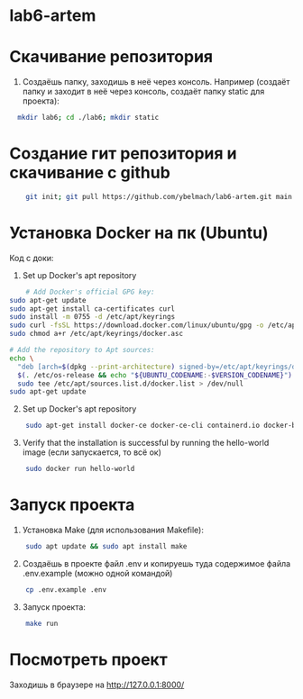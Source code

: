 # lab6-artem

# Скачивание репозитория

1. Создаёшь папку, заходишь в неё через консоль. Например (создаёт папку и заходит в неё через консоль, создаёт папку static для проекта):
```bash
  mkdir lab6; cd ./lab6; mkdir static
```
# Создание гит репозитория и скачивание с github

```bash
    git init; git pull https://github.com/ybelmach/lab6-artem.git main
```

# Установка Docker на пк (Ubuntu)

Код с доки:
1. Set up Docker's apt repository
```bash
    # Add Docker's official GPG key:
sudo apt-get update
sudo apt-get install ca-certificates curl
sudo install -m 0755 -d /etc/apt/keyrings
sudo curl -fsSL https://download.docker.com/linux/ubuntu/gpg -o /etc/apt/keyrings/docker.asc
sudo chmod a+r /etc/apt/keyrings/docker.asc

# Add the repository to Apt sources:
echo \
  "deb [arch=$(dpkg --print-architecture) signed-by=/etc/apt/keyrings/docker.asc] https://download.docker.com/linux/ubuntu \
  $(. /etc/os-release && echo "${UBUNTU_CODENAME:-$VERSION_CODENAME}") stable" | \
  sudo tee /etc/apt/sources.list.d/docker.list > /dev/null
sudo apt-get update
```

2. Set up Docker's apt repository

```bash
    sudo apt-get install docker-ce docker-ce-cli containerd.io docker-buildx-plugin docker-compose-plugin
```

3. Verify that the installation is successful by running the hello-world image (если запускается, то всё ок)

```bash
    sudo docker run hello-world
```

# Запуск проекта

1. Установка Make (для использования Makefile):

```bash
    sudo apt update && sudo apt install make
```

2. Создаёшь в проекте файл .env и копируешь туда содержимое файла .env.example (можно одной командой)

```bash
    cp .env.example .env
```

3. Запуск проекта:

```bash
    make run
```

# Посмотреть проект

Заходишь в браузере на http://127.0.0.1:8000/
